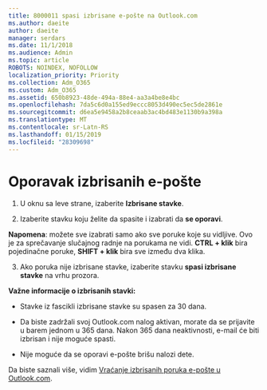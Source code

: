 ```yaml
---
title: 8000011 spasi izbrisane e-pošte na Outlook.com
ms.author: daeite
author: daeite
manager: serdars
ms.date: 11/1/2018
ms.audience: Admin
ms.topic: article
ROBOTS: NOINDEX, NOFOLLOW
localization_priority: Priority
ms.collection: Adm_O365
ms.custom: Adm_O365
ms.assetid: 650b8923-48de-494a-88e4-aa3a4be8e4bc
ms.openlocfilehash: 7da5c6d0a155ed9eccc8053d490ec5ec5de2861e
ms.sourcegitcommit: d6ea5e9458a2b8ceaab3ac4bd483e1130b9a398a
ms.translationtype: MT
ms.contentlocale: sr-Latn-RS
ms.lasthandoff: 01/15/2019
ms.locfileid: "28309698"
---
```

# <a name="recover-deleted-email"></a>Oporavak izbrisanih e-pošte

1. U oknu sa leve strane, izaberite **Izbrisane stavke**. 
    
2. Izaberite stavku koju želite da spasite i izabrati da **se oporavi**. 
  
 **Napomena**: možete sve izabrati samo ako sve poruke koje su vidljive. Ovo je za sprečavanje slučajnog radnje na porukama ne vidi. **CTRL + klik** bira pojedinačne poruke, **SHIFT + klik** bira sve između dva klika. 
    
3. Ako poruka nije izbrisane stavke, izaberite stavku **spasi izbrisane stavke** na vrhu prozora. 
    
 **Važne informacije o izbrisanih stavki:**
  
- Stavke iz fascikli izbrisane stavke su spasen za 30 dana.
    
- Da biste zadržali svoj Outlook.com nalog aktivan, morate da se prijavite u barem jednom u 365 dana. Nakon 365 dana neaktivnosti, e-mail će biti izbrisan i nije moguće spasti.
    
- Nije moguće da se oporavi e-pošte brišu nalozi dete.
    
Da biste saznali više, vidim [Vraćanje izbrisanih poruka e-pošte u Outlook.com](https://go.microsoft.com/fwlink/p/?linkid=873117).
  

